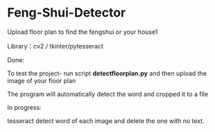 # Feng-Shui-Detector
Upload floor plan to find the fengshui or your house1

Library：cv2 / tkinter/pytesseract

Done:

To test the project- run script **detectfloorplan.py** and then upload the image of your floor plan

The program will automatically detect the word and cropped it to a file

In progress:

tesseract detect word of each image and delete the one with no text.

